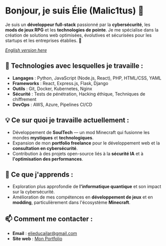 # Bonjour, je suis Élie (Malic1tus) 👋

Je suis un **développeur full-stack** passionné par la **cybersécurité**, les **mods de jeux RPG** et les **technologies de pointe**. Je me spécialise dans la création de solutions web optimisées, évolutives et sécurisées pour les startups et les entreprises établies. 🚀

*[English version here](./EN-README.md)*

## 🔧 Technologies avec lesquelles je travaille :
* **Langages** : Python, JavaScript (Node.js, React), PHP, HTML/CSS, YAML
* **Frameworks** : React, Express.js, Flask, Django
* **Outils** : Git, Docker, Kubernetes, Nginx
* **Sécurité** : Tests de pénétration, Hacking éthique, Techniques de chiffrement
* **DevOps** : AWS, Azure, Pipelines CI/CD

## 💡 Ce sur quoi je travaille actuellement :
* Développement de **SoulTech** — un mod Minecraft qui fusionne les mondes **mystiques** et **technologiques**.
* Expansion de mon **portfolio freelance** pour le développement web et la **consultation en cybersécurité**.
* Contribution à des projets open-source liés à la **sécurité IA** et à **l'optimisation des performances**.

## 🌱 Ce que j'apprends :
* Exploration plus approfondie de **l'informatique quantique** et son impact sur la cybersécurité.
* Amélioration de mes compétences en **développement de jeux** et en **modding**, particulièrement dans l'écosystème **Minecraft**.

## 📫 Comment me contacter :
* **Email** : [elieducailar@gmail.com](mailto:elieducailar@gmail.com)
* **Site web** : [Mon Portfolio](https://elie-dev.vercel.app/)
